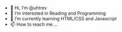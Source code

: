 - 👋 Hi, I’m @uhtrev
- 👀 I’m interested in Reading and Programming
- 🌱 I’m currently learning HTML/CSS and Javascript
- 📫 How to reach me ... 

<!---
uhtrev/uhtrev is a ✨ special ✨ repository because its `README.md` (this file) appears on your GitHub profile.
You can click the Preview link to take a look at your changes.
--->
